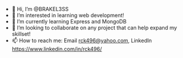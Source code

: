 - 👋 Hi, I’m @BRAKEL3SS
- 👀 I’m interested in learning web development!
- 🌱 I’m currently learning Express and MongoDB
- 💞️ I’m looking to collaborate on any project that can help expand my skillset!
- 📫 How to reach me: Email rck496@yahoo.com, LinkedIn https://www.linkedin.com/in/rck496/

<!---
BRAKEL3SS/BRAKEL3SS is a ✨ special ✨ repository because its `README.md` (this file) appears on your GitHub profile.
You can click the Preview link to take a look at your changes.
--->
